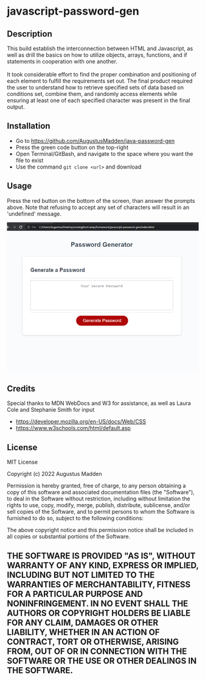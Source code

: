 # javascript-password-gen

## Description

This build establish the interconnection between HTML and Javascript, as well as drill the basics on how to utilize objects, arrays, functions, and if statements in cooperation with one another.  
<br>
It took considerable effort to find the proper combination and positioning of each element to fulfill the requirements set out. The final product required the user to understand how to retrieve specified sets of data based on conditions set, combine them, and randomly access elements while ensuring at least one of each specified character was present in the final output. 

## Installation


- Go to https://github.com/AugustusMadden/java-password-gen
- Press the green code button on the top-right
- Open Terminal/GitBash, and navigate to the space where you want the file to exist
- Use the command `git clone <url>` and download

## Usage

Press the red button on the bottom of the screen, than answer the prompts above. Note that refusing to accept any set of characters will result in an 'undefined' message.


![Sheenshot of hero image and header](images/screenshot.PNG)

## Credits

Special thanks to MDN WebDocs and W3 for assistance, as well as Laura Cole and Stephanie Smith for input

- https://developer.mozilla.org/en-US/docs/Web/CSS
- https://www.w3schools.com/html/default.asp


## License

MIT License

Copyright (c) 2022 Augustus Madden

Permission is hereby granted, free of charge, to any person obtaining a copy
of this software and associated documentation files (the "Software"), to deal
in the Software without restriction, including without limitation the rights
to use, copy, modify, merge, publish, distribute, sublicense, and/or sell
copies of the Software, and to permit persons to whom the Software is
furnished to do so, subject to the following conditions:

The above copyright notice and this permission notice shall be included in all
copies or substantial portions of the Software.

THE SOFTWARE IS PROVIDED "AS IS", WITHOUT WARRANTY OF ANY KIND, EXPRESS OR
IMPLIED, INCLUDING BUT NOT LIMITED TO THE WARRANTIES OF MERCHANTABILITY,
FITNESS FOR A PARTICULAR PURPOSE AND NONINFRINGEMENT. IN NO EVENT SHALL THE
AUTHORS OR COPYRIGHT HOLDERS BE LIABLE FOR ANY CLAIM, DAMAGES OR OTHER
LIABILITY, WHETHER IN AN ACTION OF CONTRACT, TORT OR OTHERWISE, ARISING FROM,
OUT OF OR IN CONNECTION WITH THE SOFTWARE OR THE USE OR OTHER DEALINGS IN THE
SOFTWARE. 
---